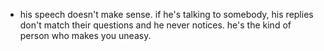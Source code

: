 - his speech doesn't make sense. if he's talking to somebody, his replies don't match their questions and he never notices. he's the kind of person who makes you uneasy.